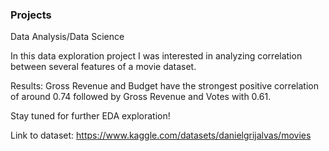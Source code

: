 ### Projects
Data Analysis/Data Science 

In this data exploration project I was interested in analyzing correlation between several features of a movie dataset. 

Results: Gross Revenue and Budget have the strongest positive correlation of around 0.74 followed by Gross Revenue and Votes with 0.61.

Stay tuned for further EDA exploration!



Link to dataset: https://www.kaggle.com/datasets/danielgrijalvas/movies
